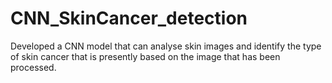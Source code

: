 # CNN_SkinCancer_detection
Developed a CNN model that can analyse skin images and identify the type of skin cancer that is presently based on the image that has been processed.
